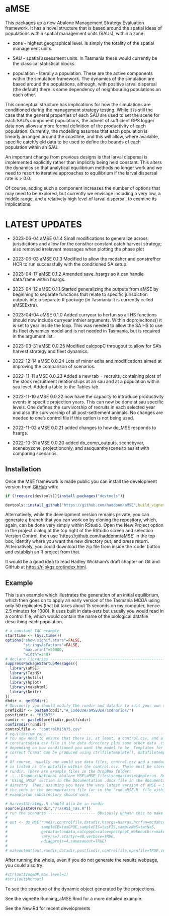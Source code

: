 
<!-- README.md is generated from README.Rmd. Please edit that file -->

# aMSE

<!-- badges: start -->
<!-- badges: end -->

This packages up a new Abalone Management Strategy Evaluation framework.
It has a novel structure that is based around the spatial ideas of
populations within spatial management units (SAUs), within a zone:

- zone - highest geographical level. Is simply the totality of the
  spatial management units.

- SAU - spatial assessment units. In Tasmania these would currently be
  the classical statistical blocks.

- population - literally a population. These are the active components
  within the simulation framework. The dynamics of the simulation are
  based around the populations, although, with positive larval dispersal
  (the default) there is some dependency of neighbouring populations on
  each other.

This conceptual structure has implications for how the simulations are
conditioned during the management strategy testing. While it is still
the case that the general properties of each SAU are used to set the
scene for each SAU’s component populations, the advent of sufficient GPS
logger data now allows a more formal definition of the productivity of
each population. Currently, the modelling assumes that each population
is linearly arranged around the coastline, and this will allow, where
available, specific catch/yield data to be used to define the bounds of
each population within an SAU.

An important change from previous designs is that larval dispersal is
implemented explicitly rather than implicitly being held constant. This
alters the dynamics so that analytical equilibrium methods no longer
work and we need to resort to iterative approaches to equilibrium if the
larval dispersal rate is \> 0.0.

Of course, adding such a component increases the number of options that
may need to be explored, but currently we envisage including a very low,
a middle range, and a relatively high level of larval dispersal, to
examine its implications.

# LATEST UPDATES

- 2023-06-04 aMSE 0.1.4 Small modifications to generalize across
  jurisdicitons and allow for the consthcr constant catch harvest
  strategy; also removed irrelavent messages when plotting the phase
  plot

- 2023-06-03 aMSE 0.1.3 Modified to allow the mcdahcr and constrefhcr
  HCR to run successfully with the conditioned SA setup.

- 2023-04-17 aMSE 0.1.2 Amended save_hsargs so it can handle data.frame
  within hsargs.

- 2023-04-12 aMSE 0.1.1 Started generalizing the outputs from aMSE by
  beginning to separate functions that relate to specific jurisdiction
  outputs into a separate R package (in Tasmania it is currently called
  aMSEExtra).

- 2023-04-04 aMSE 0.1.0 Added curryear to hcrfun so all HS functions
  should now include curryear inthier arguments. Within doprojecitons()
  it is set to year inside the loop. This was needed to allow the SA HS
  to use its fleet dynamics model and is not needed in Tasmania, but is
  required in the argument list.

- 2023-03-31 aMSE 0.0.25 Modified calcpopC througout to allow for SA’s
  harvest strategy and fleet dynamics.

- 2022-12-14 aMSE 0.0.24 Lots of minor edits and modifications aimed at
  improving the comparison of scenarios.

- 2022-11-11 aMSE 0.0.23 Added a new tab = recruits, containing plots of
  the stock recruitment relationships at an sau and at a population
  within sau level. Added a table to the Tables tab.

- 2022-11-10 aMSE 0.0.22 now have the capacity to introduce productivity
  events in specific projection years. This can now be done at sau
  specific levels. One defines the survivorship of recruits in each
  selected year and also the survivorship of all post-settlement
  animals. No changes are needed to one’s control file if this option is
  not being used.

- 2022-11-02 aMSE 0.0.21 added changes to how do_MSE responds to hsargs.

- 2022-10-31 aMSE 0.0.20 added do_comp_outputs, scenebyvar, scenebyzone,
  projectiononly, and sauquantbyscene to assist with comparing
  scenarios.

## Installation

Once the MSE framework is made public you can install the development
version from [GitHub](https://github.com/haddonm/aMSE) with:

``` r
if (!require(devtools)){install.packages("devtools")} 

devtools::install_github("https://github.com/haddonm/aMSE",build_vignettes = TRUE)
```

Alternatively, while the development version remains private, you can
generate a branch that you can work on by cloning the repository, which,
again, can be done very simply within RStudio. Open the New Project
option in the project dialog at the top right of the RStudio screen and
selection Version Control, then use ‘<https://github.com/haddonm/aMSE>’
in the top box, identify where you want the new directory put, and press
return. ALternatively, you could download the zip file from inside the
‘code’ button and establish an R project from that.

It would be a good idea to read Hadley Wickham’s draft chapter on Git
and GitHub at <https://r-pkgs.org/index.html>.

## Example

This is an example which illustrates the generation of an initial
equilibrium, which then goes on to apply an early version of the
Tasmania MCDA using only 50 replicates (that bit takes about 15 seconds
on my computer, hence 2.5 minutes for 1000). It uses built in data-sets
but usually you would read in a control file, which would contain the
name of the biological datafile describing each population.

``` r
# a constant TAC example
starttime <- (Sys.time())
options("show.signif.stars"=FALSE,
        "stringsAsFactors"=FALSE,
        "max.print"=50000,
        "width"=240)
# declare libraries ------------------------------------------------------------
suppressPackageStartupMessages({
  library(aMSE)
  library(TasHS)
  library(hutils)
  library(hplot)
  library(makehtml)
  library(knitr)
})
dbdir <- getDBdir()
# Obviously you should modify the rundir and datadir to suit your own setup
prefixdir <- paste0(dbdir,"A_CodeUse/aMSEUse/scenarios/")
postfixdir <- "M15h75"
rundir <- paste0(prefixdir,postfixdir)
confirmdir(rundir)
controlfile <- "controlM15h75.csv"
# equilibrium zone -------------------------------------------------------------
# You now need to ensure that there is, at least, a control.csv, and a 
# constantsdata.csv file in the data directory plus some other data .csv files
# depending on how conditioned you want the model to be. Templates for the
# correct format can be produced using ctrlfiletemplate(), datafiletemplate().
# 
# Of course, usually one would use data files, control.csv and a saudata.csv, which
# is listed as the datafile within the control.csv. These must be stored in 
# rundir. There are example files in the DropBox folder:
# .\..\Dropbox\National abalone MSE\aMSE_files\scenarios\examplerun. Read the 
# 'Using_aMSE' section in the Documentation .docx file in the documentation 
# directry  Then, assuming you have the very latest version of aMSE = 500, 
# the code in the documentation file (or in the 'run_aMSE.R' file within the
# examplerun subdirectory should work. 

# HarvestStrategy.R should also be in rundir
source(paste0(rundir,"/TasHS1_Tas.R"))
# run the scenario --------------------- Obviously unhash this to make it work
#
# out <- do_MSE(rundir,controlfile,datadir,hsargs=hsargs,hcrfun=mcdahcr,
#               sampleCE=tasCPUE,sampleFIS=tasFIS,sampleNaS=tasNaS,
#               getdata=tasdata,calcpopC=calcexpectpopC,makeouthcr=makeouthcr,
#               varyrs=7,startyr=48,verbose=TRUE,
#               ndiagprojs=4,savesauout=TRUE)
# 
# makeoutput(out,rundir,datadir,postfixdir,controlfile,openfile=TRUE,verbose=FALSE)
```

After running the whole, even if you do not generate the results
webpage, you could also try:

``` r
#str(out$zoneDP,max.level=1)
#str1(out$hcrout)
```

To see the structure of the dynamic object generated by the projections.

See the vignette Running_aMSE.Rmd for a more detailed example.

See the New.Rd for recent developments
